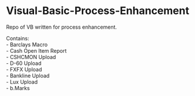 # Visual-Basic-Process-Enhancement
Repo of VB written for process enhancement.

Contains:
<br>- Barclays Macro
<br>- Cash Open Item Report
<br>- CSHCMON Upload
<br>- D-60 Upload
<br>- FXFX Upload
<br>- Bankline Upload
<br>- Lux Upload
<br>- b.Marks

